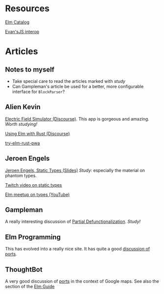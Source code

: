 # Resources

[Elm Catalog](https://korban.net/elm/catalog/)

[Evan'sJS interop](https://github.com/elm-community/js-integration-examples)

# Articles

## Notes to myself

- Take special care to read the articles marked with *study*
- Can Gampleman's article be used for a better, more configurable
  interface for `BlockParser`?


## Alien Kevin

[Electric Field Simulator (Discourse)](https://discourse.elm-lang.org/t/electric-field-simulator-and-art-creator/5431).  This app is gorgeous and amazing. *Worth studying!*

[Using Elm with Rust (Discourse)](https://discourse.elm-lang.org/t/building-progressive-web-apps-using-elm-and-rust/5365)

[try-elm-rust-pwa](https://github.com/AlienKevin/try-elm-rust-pwa)

## Jeroen Engels

[Jeroen Engels, Static Types (Slides)](https://slides.com/jeroenengels/typage-statique) *Study:*
especially the material on phantom types.

[Twitch video on static types](https://www.twitch.tv/jfmengels)

[Elm meetup on types (YouTube)](https://www.youtube.com/watch?v=mD1qmyA9BTY)

## Gampleman

A really interesting discussion of [Partial Defunctionalization](https://discourse.elm-lang.org/t/a-useful-technique-partial-defunctionalization/5333/20). *Study!*

## Elm Programming

This has evolved into a really nice site.  It has quite a good
[discussion of ports](https://elmprogramming.com/receiving-data-from-javascript.html).

## ThoughtBot

A very good discussion of [ports](https://thoughtbot.com/blog/bridging-elm-and-javascript-with-ports)
in the context of Google maps.  See also the section of the [Elm Guide](https://guide.elm-lang.org/interop/ports.html)
